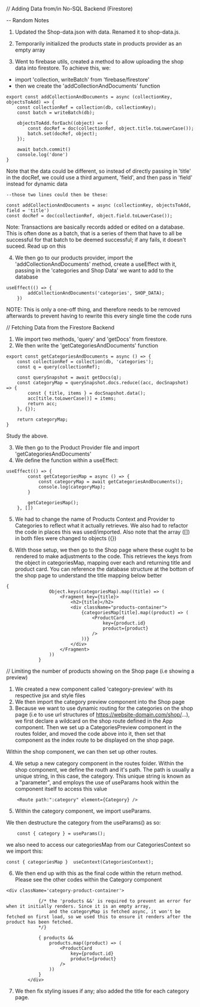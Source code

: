 
// Adding Data from/in No-SQL Backend (Firestore)

-- Random Notes

1.  Updated the Shop-data.json with data. Renamed it to shop-data.js. 

2.  Temporarily initialized the products state in products provider as an empty array

3.  Went to firebase utils, created a method to allow uploading the shop data into firestore. To achieve this, we:

- import 'collection, writeBatch' from 'firebase/firestore'
- then we create the 'addCollectionAndDocuments' function

```
export const addCollectionAndDocuments = async (collectionKey, objectsToAdd) => {
    const collectionRef = collection(db, collectionKey);
    const batch = writeBatch(db);

    objectsToAdd.forEach((object) => {
        const docRef = doc(collectionRef, object.title.toLowerCase());
        batch.set(docRef, object);
    });
    
    await batch.commit()
    console.log('done')
}
```

Note that the data could be different, so instead of directly passing in 'title' in the docRef, we could use a third argument, 'field', and then pass in 'field' instead for dynamic data

    --those two lines could then be these:

    const addCollectionAndDocuments = async (collectionKey, objectsToAdd, field = 'title')
    const docRef = doc(collectionRef, object.field.toLowerCase());
    

Note: Transactions are basically records added or edited on a database. This is often done as a batch, that is a series of them that have to all be successful for that batch to be deemed successful; if any fails, it doesn't suceed. Read up on this

4.  We then go to our products provider, import the 'addCollectionAndDocuments' method, create a useEffect with it, passing in the 'categories and Shop Data' we want to add to the database

```
useEffect(() => {
        addCollectionAndDocuments('categories', SHOP_DATA);
    })
```

NOTE: This is only a one-off thing, and therefore needs to be removed afterwards to prevent having to rewrite this every single time the code runs



// Fetching Data from the Firestore Backend

1.  We import two methods, 'query' and 'getDocs' from firestore.
2.  We then write the 'getCategoriesAndDocuments' function

```
export const getCategoriesAndDocuments = async () => {
    const collectionRef = collection(db, 'categories');
    const q = query(collectionRef);

    const querySnapshot = await getDocs(q);
    const categoryMap = querySnapshot.docs.reduce((acc, docSnapshot) => {
        const { title, items } = docSnapshot.data();
        acc[title.toLowerCase()] = items;
        return acc;
    }, {});

    return categoryMap;
}
```

Study the above.

3.  We then go to the Product Provider file and import 'getCategoriesAndDocuments'
4.  We define the function within a useEffect:

```
useEffect(() => {
        const getCategoriesMap = async () => {
            const categoryMap = await getCategoriesAndDocuments();
            console.log(categoryMap);
        }

        getCategoriesMap();
    }, [])
```

5.  We had to change the name of Products Context and Provider to Categories to reflect what it actually retrieves. We also had to refactor the code in places this was used/imported. Also note that the array ([]) in both files were changed to objects ({})

6.  With those setup, we then go to the Shop page where these ought to be rendered to make adjustments to the code. This retrieves the keys from the object in categoriesMap, mapping over each and returning title and product card. You can reference the database structure at the bottom of the shop page to understand the title mapping below better
            

```
{
                Object.keys(categoriesMap).map((title) => (
                    <Fragment key={title}>
                        <h2>{title}</h2>
                        <div className="products-container">
                            {categoriesMap[title].map((product) => (
                                <ProductCard
                                    key={product.id}
                                    product={product}
                                />
                            ))}
                        </div>
                    </Fragment>
                ))
            }
```


// Limiting the number of products showing on the Shop page (i.e showing a preview)

1.  We created a new component called 'category-preview' with its respective jsx and style files
2.  We then import the category preview component into the Shop page
3.  Because we want to use dynamic routing for the categories on the shop page (i.e to use url structures of https://website-domain.com/shop/...), we first declare a wildcard on the shop route defined in the App component. Then we set up a CategoriesPreview component in the routes folder, and moved the code above into it, then set that component as the index route to be displayed on the shop page.

Within the shop component, we can then set up other routes.

4.  We setup a new category component in the routes folder. Within the shop component, we define the routh and it's path. The path is usually a unique string, in this case, the category. This unique string is known as a "parameter", and employs the use of useParams hook within the component itself to access this value

```
    <Route path:":category" element={Category} />
```

5.  Within the category component, we import useParams.

We then destructure the category from the useParams() as so:
```
    const { category } = useParams();
```

we also need to access our categoriesMap from our CategoriesContext so we import this:

    const { categoriesMap }  useContext(CategoriesContext);

6.  We then end up with this as the final code within the return method. Please see the other codes within the Category component
```
<div className='category-product-container'>

            {/* the 'products &&' is required to prevent an error for when it initially renders. Since it is an empty array, 
                and the categoryMap is fetched async, it won't be fetched on first load, so we used this to ensure it renders after the product has been fetched.
            */}

            { products &&
                products.map((product) => (
                    <ProductCard 
                        key={product.id}
                        product={product}
                    />
                ))
            }
        </div>
```

7.  We then fix styling issues if any; also added the title for each category page.